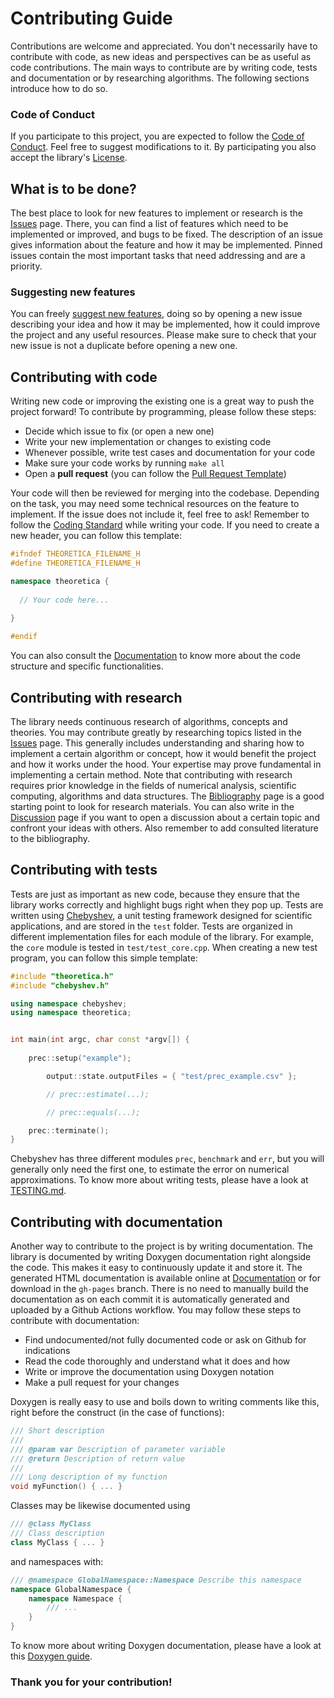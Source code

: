 # Contributing Guide
Contributions are welcome and appreciated. You don't necessarily have to contribute with code, as new ideas and perspectives can be as useful as code contributions. The main ways to contribute are by writing code, tests and documentation or by researching algorithms. The following sections introduce how to do so.

### Code of Conduct
If you participate to this project, you are expected to follow the [Code of Conduct](https://github.com/chaotic-society/theoretica/blob/master/CODE_OF_CONDUCT.md).
Feel free to suggest modifications to it. By participating you also accept the library's [License](https://github.com/chaotic-society/theoretica/blob/master/LICENSE).

## What is to be done?
The best place to look for new features to implement or research is the [Issues](https://github.com/chaotic-society/theoretica/issues) page.
There, you can find a list of features which need to be implemented or improved, and bugs to be fixed. The description of an issue gives information about the feature and how it may be implemented. Pinned issues contain the most important tasks that need addressing and are a priority. 

### Suggesting new features
You can freely [suggest new features](https://github.com/chaotic-society/theoretica/issues/new?assignees=&labels=&projects=&template=feature_request.md&title=), doing so by opening a new issue describing your idea and how it may be implemented, how it could improve the project and any useful resources. Please make sure to check that your new issue is not a duplicate before opening a new one.

## Contributing with code

Writing new code or improving the existing one is a great way to push the project forward! To contribute by programming, please follow these steps:
- Decide which issue to fix (or open a new one)
- Write your new implementation or changes to existing code
- Whenever possible, write test cases and documentation for your code
- Make sure your code works by running `make all`
- Open a **pull request** (you can follow the [Pull Request Template](https://github.com/chaotic-society/theoretica/blob/master/.github/PULL_REQUEST_TEMPLATE.md))

Your code will then be reviewed for merging into the codebase. Depending on the task, you may need some technical resources on the feature to implement. If the issue does not include it, feel free to ask! Remember to follow the [Coding Standard](https://github.com/chaotic-society/theoretica/blob/master/CODING_STANDARD.md) while writing your code. If you need to create a new header, you can follow this template:

```cpp
#ifndef THEORETICA_FILENAME_H
#define THEORETICA_FILENAME_H

namespace theoretica {
  
  // Your code here...
  
}

#endif
```
You can also consult the [Documentation](https://chaotic-society.github.io/theoretica) to know more about the code structure and specific functionalities.

## Contributing with research

The library needs continuous research of algorithms, concepts and theories. You may contribute greatly by researching topics listed in the [Issues](https://github.com/chaotic-society/theoretica/issues) page. This generally includes understanding and sharing how to implement a certain algorithm or concept, how it would benefit the project and how it works under the hood. Your expertise may prove fundamental in implementing a certain method. Note that contributing with research requires prior knowledge in the fields of numerical analysis, scientific computing, algorithms and data structures. The [Bibliography](https://github.com/chaotic-society/theoretica/blob/master/BIBLIOGRAPHY.md) page is a good starting point to look for research materials. You can also write in the [Discussion](https://github.com/chaotic-society/theoretica/discussions) page if you want to open a discussion about a certain topic and confront your ideas with others. Also remember to add consulted literature to the bibliography.

## Contributing with tests

Tests are just as important as new code, because they ensure that the library works correctly and highlight bugs right when they pop up. Tests are written using [Chebyshev](https://github.com/chaotic-society/chebyshev), a unit testing framework designed for scientific applications, and are stored in the `test` folder. Tests are organized in different implementation files for each module of the library. For example, the `core` module is tested in `test/test_core.cpp`. When creating a new test program, you can follow this simple template:

```cpp
#include "theoretica.h"
#include "chebyshev.h"

using namespace chebyshev;
using namespace theoretica;


int main(int argc, char const *argv[]) {
	
	prec::setup("example");

		output::state.outputFiles = { "test/prec_example.csv" };

		// prec::estimate(...);

		// prec::equals(...);

	prec::terminate();
}
```

Chebyshev has three different modules `prec`, `benchmark` and `err`, but you will generally only need the first one, to estimate the error on numerical approximations. To know more about writing tests, please have a look at [TESTING.md](https://github.com/chaotic-society/theoretica/blob/master/TESTING.md).

## Contributing with documentation

Another way to contribute to the project is by writing documentation. The library is documented by writing Doxygen documentation right alongside the code. This makes it easy to continuously update it and store it. The generated HTML documentation is available online at [Documentation](https://chaotic-society.github.io/theoretica) or for download in the `gh-pages` branch. There is no need to manually build the documentation as on each commit it is automatically generated and uploaded by a Github Actions workflow. You may follow these steps to contribute with documentation:

- Find undocumented/not fully documented code or ask on Github for indications
- Read the code thoroughly and understand what it does and how
- Write or improve the documentation using Doxygen notation
- Make a pull request for your changes

Doxygen is really easy to use and boils down to writing comments like this, right before the construct (in the case of functions):

```cpp
/// Short description
///
/// @param var Description of parameter variable
/// @return Description of return value
///
/// Long description of my function
void myFunction() { ... }
```

Classes may be likewise documented using

```cpp
/// @class MyClass
/// Class description
class MyClass { ... }
```

and namespaces with:

```cpp
/// @namespace GlobalNamespace::Namespace Describe this namespace
namespace GlobalNamespace {
	namespace Namespace {
    	/// ...
    }
}
```

To know more about writing Doxygen documentation, please have a look at this [Doxygen guide](https://www.doxygen.nl/manual/docblocks.html).

### Thank you for your contribution!
